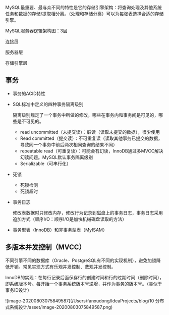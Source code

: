 MySQL最重要、最与众不同的特性是它的存储引擎架构：将查询处理及其他系统任务和数据的存储/提取相分离。（处理和存储分离）可以为每张表选择合适的存储引擎。



MySQL服务器逻辑架构图：3层

连接层

服务器层

存储引擎层



## 事务

- 事务的ACID特性

- SQL标准中定义的四种事务隔离级别

  隔离级别规定了一个事务中所做的修改，哪些在事务内和事务间是可见的，哪些是不可见的。

  - read uncommitted（未提交读）：脏读（读取未提交的数据），很少使用
  - Read committed（提交读）：不可重复读（读取其他事务已提交的数据，导致同一个事务中前后两次相同查询的结果不同）
  - repeatable read（可重复读）：可能会有幻读，InnoDB通过多MVCC解决幻读问题。MySQL默认事务隔离级别
  - Serializable（可串行化）

- 死锁

  - 死锁检测
  - 死锁超时

- 事务日志

  修改表数据时只修改内存，修改行为记录到磁盘上的事务日志，事务日志采用追加方式（顺序I/O：顺序I/O是加快机械磁盘读取的方法）

- 事务型表（InnoDB）和非事务型表（MyISAM）

## 多版本并发控制（MVCC）

不同引擎不同的数据库（Oracle、PostgreSQL有不同的实现机制），避免加锁降低开销。常见实现方式有乐观并发控制、悲观并发控制。

InnoDB的实现：在每行记录后面保存行的创建时间和行的过期时间（删除时间），即系统版本号。每开始一个事务系统版本号递增，并作为事务的版本号。（类似于事务ID设计）

![image-20200803075849587](/Users/fanxudong/IdeaProjects/blog/10 分布式系统设计/asset/image-20200803075849587.png)


